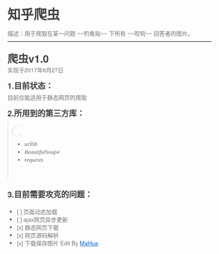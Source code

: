 <html lang="en"><head>
    <meta charset="UTF-8">
    <title></title>
<style id="system" type="text/css">h1,h2,h3,h4,h5,h6,p,blockquote {    margin: 0;    padding: 0;}body {    font-family: "Helvetica Neue", Helvetica, "Hiragino Sans GB", Arial, sans-serif;    font-size: 13px;    line-height: 18px;    color: #737373;    margin: 10px 13px 10px 13px;}a {    color: #0069d6;}a:hover {    color: #0050a3;    text-decoration: none;}a img {    border: none;}p {    margin-bottom: 9px;}h1,h2,h3,h4,h5,h6 {    color: #404040;    line-height: 36px;}h1 {    margin-bottom: 18px;    font-size: 30px;}h2 {    font-size: 24px;}h3 {    font-size: 18px;}h4 {    font-size: 16px;}h5 {    font-size: 14px;}h6 {    font-size: 13px;}hr {    margin: 0 0 19px;    border: 0;    border-bottom: 1px solid #ccc;}blockquote {    padding: 13px 13px 21px 15px;    margin-bottom: 18px;    font-family:georgia,serif;    font-style: italic;}blockquote:before {    content:"C";    font-size:40px;    margin-left:-10px;    font-family:georgia,serif;    color:#eee;}blockquote p {    font-size: 14px;    font-weight: 300;    line-height: 18px;    margin-bottom: 0;    font-style: italic;}code, pre {    font-family: Monaco, Andale Mono, Courier New, monospace;}code {    background-color: #fee9cc;    color: rgba(0, 0, 0, 0.75);    padding: 1px 3px;    font-size: 12px;    -webkit-border-radius: 3px;    -moz-border-radius: 3px;    border-radius: 3px;}pre {    display: block;    padding: 14px;    margin: 0 0 18px;    line-height: 16px;    font-size: 11px;    border: 1px solid #d9d9d9;    white-space: pre-wrap;    word-wrap: break-word;}pre code {    background-color: #fff;    color:#737373;    font-size: 11px;    padding: 0;}@media screen and (min-width: 768px) {    body {        width: 748px;        margin:10px auto;    }}</style><style id="custom" type="text/css"></style></head>
<body marginheight="0"><h1>知乎爬虫</h1>
<p>描述：用于爬取在某一问题 ~~钓鱼贴~~ 下所有 ~~咬钩~~ 回答者的图片。

</p>
<hr>
<h2>爬虫v1.0</h2>
<p>实现于2017年6月27日

</p>
<h3>1.目前状态：</h3>
<p>目前仅能适用于静态网页的爬取

</p>
<h3>2.所用到的第三方库：</h3>
<blockquote>
<ul>
<li>urllib</li>
<li>BeautifulSoup4</li>
<li>requests</li>
</ul>
</blockquote>
<h3>3.目前需要攻克的问题：</h3>
<ul>
<li>[ ] 页面动态加载</li>
<li>[ ] ajax网页异步更新</li>
<li>[x] 静态网页下载</li>
<li>[x] 网页源码解析</li>
<li>[x] 下载保存图片
Edit By <a href="http://mahua.jser.me">MaHua</a></li>
</ul>
</body></html>